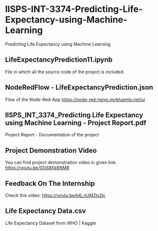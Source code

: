 # llSPS-INT-3374-Predicting-Life-Expectancy-using-Machine-Learning
Predicting Life Expectancy using Machine Learning

## LifeExpectancyPrediction11.ipynb
File in which all the source code of the project is included.

## NodeRedFlow - LifeExpectancyPrediction.json
Flow of the Node-Red-App
https://node-red-twjxo.mybluemix.net/ui

## llSPS_INT_3374_Predicting Life Expectancy using Machine Learning - Project Report.pdf
Project Report - Documentation of the project

## Project Demonstration Video
You can find project demonstration video in given link:
https://youtu.be/S5jS9Xk6NM8

## Feedback On The Internship
Check this video:
https://youtu.be/b6_nUMZtcDc

## Life Expectancy Data.csv
Life Expectancy Dataset from WHO | Kaggle
